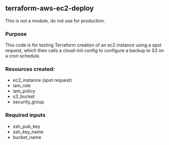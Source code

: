 ## terraform-aws-ec2-deploy
This is not a module, do not use for production.

### Purpose
This code is for testing Terraform creation of an ec2 instance using a spot request, which then calls a cloud-init config to configure a backup to S3 on a cron schedule.

### Resources created:
  - ec2_instance (spot request)
  - iam_role
  - iam_policy
  - s3_bucket
  - security_group

### Required inputs
  - ssh_pub_key
  - ssh_key_name
  - bucket_name
